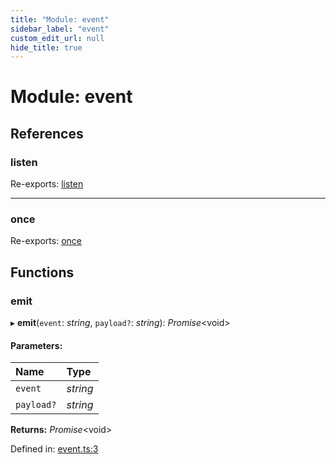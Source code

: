 ```yaml
---
title: "Module: event"
sidebar_label: "event"
custom_edit_url: null
hide_title: true
---
```


# Module: event

## References

### listen

Re-exports: [listen](helpers_event.md#listen)

___

### once

Re-exports: [once](helpers_event.md#once)

## Functions

### emit

▸ **emit**(`event`: *string*, `payload?`: *string*): *Promise*<void\>

#### Parameters:

Name | Type |
:------ | :------ |
`event` | *string* |
`payload?` | *string* |

**Returns:** *Promise*<void\>

Defined in: [event.ts:3](https://github.com/tauri-apps/tauri/blob/29a1c33a/api/src/event.ts#L3)
